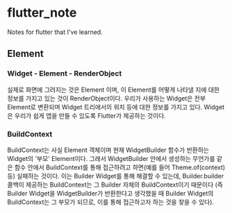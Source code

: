 # flutter_note
Notes for flutter that I've learned.

## Element
### Widget - Element - RenderObject
실제로 화면에 그려지는 것은 Element 이며,
이 Element를 어떻게 나타낼 지에 대한 정보를 가지고 있는 것이 RenderObject이다.
우리가 사용하는 Widget은 전부 Element로 변환되며 Widget 트리에서의 위치 등에 대한 정보를 가지고 있다.
Widget은 우리가 쉽게 앱을 만들 수 있도록 Flutter가 제공하는 것이다.
### BuildContext
BuildContext는 사실 Element 객체이며 현재 WidgetBuilder 함수가 반환하는 Widget의 '부모' Element이다.
그래서 WidgetBuilder 안에서 생성하는 무언가를 같은 함수 안에서 BuildContext를 통해 접근하려고 하면(예를 들어 Theme.of(context) 등) 실패하는 것이다.
이는 Builder Widget를 통해 해결할 수 있는데, Builder.builder 콜백이 제공하는 BuildContext는 그 Builder 자체의 BuildContext이기 때문이다
(즉 Builder Widget을 WidgetBuilder가 반환한다고 생각했을 때 Builder Widget의 BuildContext는 그 부모가 되므로, 이를 통해 접근하고자 하는 것을 찾을 수 있다).
